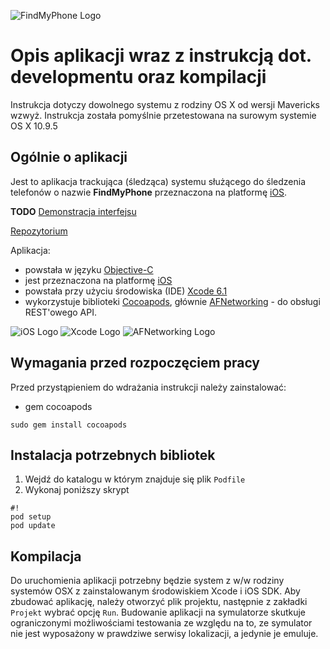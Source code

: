 ![FindMyPhone Logo](https://bytebucket.org/zpi16ios/tracker/raw/193b95e3c611a60723adb8e9876359af807675f6/FindMyPhoneTracker/FindMyPhoneTracker/iconTracker%402x.png?token=48305a136a048a703c2a9576776928cbbd3f0c1b)
# Opis aplikacji wraz z instrukcją dot. developmentu oraz kompilacji #

Instrukcja dotyczy dowolnego systemu z rodziny OS X od wersji Mavericks wzwyż.
Instrukcja została pomyślnie przetestowana na surowym systemie OS X 10.9.5

## Ogólnie o aplikacji ##

Jest to aplikacja trackująca (śledząca) systemu służącego do śledzenia telefonów o nazwie **FindMyPhone** przeznaczona na platformę [iOS](http://pl.wikipedia.org/wiki/IOS).

**TODO** [Demonstracja interfejsu](http://www.appdemostore.com/demo?id=5347878478282752)

[Repozytorium](https://bitbucket.org/zpi16ios/tracker)

Aplikacja:

* powstała w języku [Objective-C](http://pl.wikipedia.org/wiki/Objective-C)
* jest przeznaczona na platformę [iOS](http://pl.wikipedia.org/wiki/IOS)
* powstała przy użyciu środowiska (IDE) [Xcode 6.1](http://pl.wikipedia.org/wiki/Xcode)
* wykorzystuje biblioteki [Cocoapods](http://guides.cocoapods.org/), głównie [AFNetworking](https://github.com/AFNetworking/AFNetworking) - do obsługi REST'owego API.

![iOS Logo](http://thexbmcguide.com/wp-content/uploads/2012/03/ios-logo.jpg)
![Xcode Logo](https://devimages.apple.com.edgekey.net/assets/elements/icons/128x128/xcode.png)
![AFNetworking Logo](https://lh3.googleusercontent.com/proxy/UbItKB_-DdOV5V4Y_Jlg_FRHw8qVM7t6QW3tGF2yHR7AJ8sJ4ZuP60676mRnJpFwJnZH2VdZkIJZgLi_Y84IjVEvkJwGf7kssyEj9dVaUa_NAP74Mn-xHrw=w120-h120)

## Wymagania przed rozpoczęciem pracy ##

Przed przystąpieniem do wdrażania instrukcji należy zainstalować:

* gem cocoapods
```
sudo gem install cocoapods
```

## Instalacja potrzebnych bibliotek ##

1. Wejdź do katalogu w którym znajduje się plik ```Podfile```
2. Wykonaj poniższy skrypt

```
#!
pod setup
pod update
```

## Kompilacja ##

Do uruchomienia aplikacji potrzebny będzie system z w/w rodziny systemów OSX z zainstalowanym środowiskiem Xcode i iOS SDK. Aby zbudować aplikację, należy otworzyć plik projektu, następnie z zakładki ```Projekt``` wybrać opcję ```Run```. Budowanie aplikacji na symulatorze skutkuje ograniczonymi możliwościami testowania ze względu na to, ze symulator nie jest wyposażony w prawdziwe serwisy lokalizacji, a jedynie je emuluje.